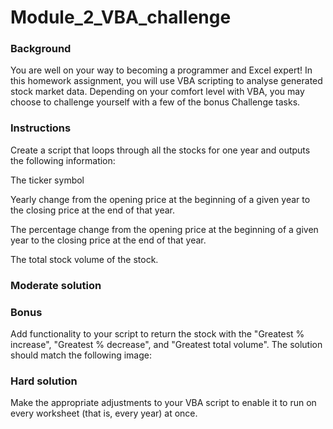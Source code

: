 # Module_2_VBA_challenge

### Background
You are well on your way to becoming a programmer and Excel expert! In this homework assignment, you will use VBA scripting to analyse generated stock market data. Depending on your comfort level with VBA, you may choose to challenge yourself with a few of the bonus Challenge tasks.

### Instructions
Create a script that loops through all the stocks for one year and outputs the following information:

The ticker symbol

Yearly change from the opening price at the beginning of a given year to the closing price at the end of that year.

The percentage change from the opening price at the beginning of a given year to the closing price at the end of that year.

The total stock volume of the stock.

### Moderate solution

### Bonus
Add functionality to your script to return the stock with the "Greatest % increase", "Greatest % decrease", and "Greatest total volume". The solution should match the following image:

### Hard solution

Make the appropriate adjustments to your VBA script to enable it to run on every worksheet (that is, every year) at once.
